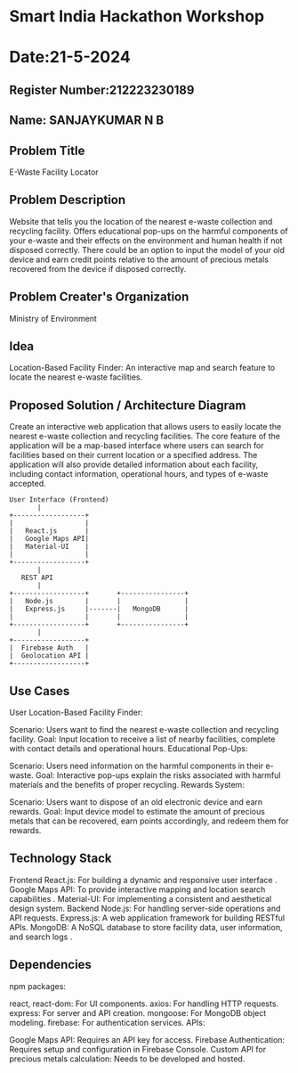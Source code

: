 # Smart India Hackathon Workshop
# Date:21-5-2024
## Register Number:212223230189
## Name: SANJAYKUMAR N B
## Problem Title
E-Waste Facility Locator
## Problem Description
Website that tells you the location of the nearest e-waste collection and recycling facility. Offers educational pop-ups on the harmful components of your e-waste and their effects on the environment and human health if not disposed correctly. There could be an option to input the model of your old device and earn credit points relative to the amount of precious metals recovered from the device if disposed correctly.
## Problem Creater's Organization
Ministry of Environment

## Idea
Location-Based Facility Finder: An interactive map and search feature to locate the nearest e-waste facilities.

## Proposed Solution / Architecture Diagram
Create an interactive web application that allows users to easily locate the nearest e-waste collection and recycling facilities. The core feature of the application will be a map-based interface where users can search for facilities based on their current location or a specified address. The application will also provide detailed information about each facility, including contact information, operational hours, and types of e-waste accepted.

```
User Interface (Frontend)
       |
+------------------+
|                  |
|   React.js       |
|   Google Maps API|
|   Material-UI    |
|                  |
+------------------+
       |
   REST API
       |
+------------------+       +----------------+
|   Node.js        |       |                |
|   Express.js     |-------|   MongoDB      |
|                  |       |                |
+------------------+       +----------------+
       |
+------------------+
|  Firebase Auth   |
|  Geolocation API |
+------------------+
```

## Use Cases
User Location-Based Facility Finder:

Scenario: Users want to find the nearest e-waste collection and recycling facility.
Goal: Input location to receive a list of nearby facilities, complete with contact details and operational hours.
Educational Pop-Ups:

Scenario: Users need information on the harmful components in their e-waste.
Goal: Interactive pop-ups explain the risks associated with harmful materials and the benefits of proper recycling.
Rewards System:

Scenario: Users want to dispose of an old electronic device and earn rewards.
Goal: Input device model to estimate the amount of precious metals that can be recovered, earn points accordingly, and redeem them for rewards.

## Technology Stack
Frontend
React.js: For building a dynamic and responsive user interface .
Google Maps API: To provide interactive mapping and location search capabilities .
Material-UI: For implementing a consistent and aesthetical design system.
Backend
Node.js: For handling server-side operations and API requests.
Express.js: A web application framework for building RESTful APIs.
MongoDB: A NoSQL database to store facility data, user information, and search logs .

## Dependencies
npm packages:

react, react-dom: For UI components.
axios: For handling HTTP requests.
express: For server and API creation.
mongoose: For MongoDB object modeling.
firebase: For authentication services.
APIs:

Google Maps API: Requires an API key for access.
Firebase Authentication: Requires setup and configuration in Firebase Console.
Custom API for precious metals calculation: Needs to be developed and hosted.
